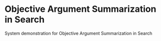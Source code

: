 # Objective Argument Summarization in Search
System demonstration for Objective Argument Summarization in Search
